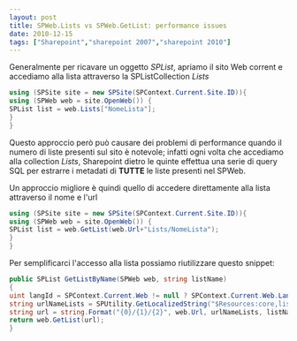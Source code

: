 ```yaml
---
layout: post
title: SPWeb.Lists vs SPWeb.GetList: performance issues
date: 2010-12-15
tags: ["Sharepoint","sharepoint 2007","sharepoint 2010"]
---
```


Generalmente per ricavare un oggetto _SPList_, apriamo il sito Web corrent e accediamo alla lista attraverso la SPListCollection _Lists_
``` cs
using (SPSite site = new SPSite(SPContext.Current.Site.ID)){
using (SPWeb web = site.OpenWeb()) {
SPList list = web.Lists["NomeLista"];
}
}
```
Questo approccio però può causare dei problemi di performance quando il numero di liste presenti sul sito è notevole; infatti ogni volta che accediamo alla collection _Lists_, Sharepoint dietro le quinte effettua una serie di query SQL per estrarre i metadati di **TUTTE** le liste presenti nel SPWeb.

Un approccio migliore è quindi quello di accedere direttamente alla lista attraverso il nome e l'url
``` cs
using (SPSite site = new SPSite(SPContext.Current.Site.ID)){
using (SPWeb web = site.OpenWeb()) {
SPList list = web.GetList(web.Url+"Lists/NomeLista");
}
}
```
Per semplificarci l'accesso alla lista possiamo riutilizzare questo snippet:

``` cs
public SPList GetListByName(SPWeb web, string listName)
{
uint langId = SPContext.Current.Web != null ? SPContext.Current.Web.Language : 1033;
string urlNameLists = SPUtility.GetLocalizedString("$Resources:core,lists_Folder;", null, langId);
string url = string.Format("{0}/{1}/{2}", web.Url, urlNameLists, listName);
return web.GetList(url);
}
```